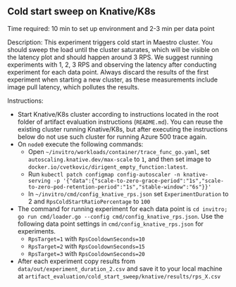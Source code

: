 ## Cold start sweep on Knative/K8s

Time required: 10 min to set up environment and 2-3 min per data point

Description:  This experiment triggers cold start in Maestro cluster. You should sweep the load until the cluster saturates, which will be visible on the latency plot and should happen around 3 RPS. We suggest running experiments with 1, 2, 3 RPS and observing the latency after conducting experiment for each data point. Always discard the results of the first experiment when starting a new cluster, as these measurements include image pull latency, which pollutes the results.

Instructions: 
- Start Knative/K8s cluster according to instructions located in the root folder of artifact evaluation instructions (`README.md`). You can reuse the existing cluster running Knative/K8s, but after executing the instructions below do not use such cluster for running Azure 500 trace again.
- On `node0` execute the following commands:
  - Open `~/invitro/workloads/container/trace_func_go.yaml`, set `autoscaling.knative.dev/max-scale` to `1`, and then set image to `docker.io/cvetkovic/dirigent_empty_function:latest`.
  - Run `kubectl patch configmap config-autoscaler -n knative-serving -p '{"data":{"scale-to-zero-grace-period":"1s","scale-to-zero-pod-retention-period":"1s","stable-window":"6s"}}'`
  - In `~/invitro/cmd/config_knative_rps.json` set `ExperimentDuration` to 2 and `RpsColdStartRatioPercentage` to `100`
- The command for running experiment for each data point is `cd invitro; go run cmd/loader.go --config cmd/config_knative_rps.json`. Use the following data point settings in `cmd/config_knative_rps.json` for experiments.
  - `RpsTarget=1` with `RpsCooldownSeconds=10`
  - `RpsTarget=2` with `RpsCooldownSeconds=15`
  - `RpsTarget=3` with `RpsCooldownSeconds=20`
- After each experiment copy results from `data/out/experiment_duration_2.csv` and save it to your local machine at `artifact_evaluation/cold_start_sweep/knative/results/rps_X.csv`